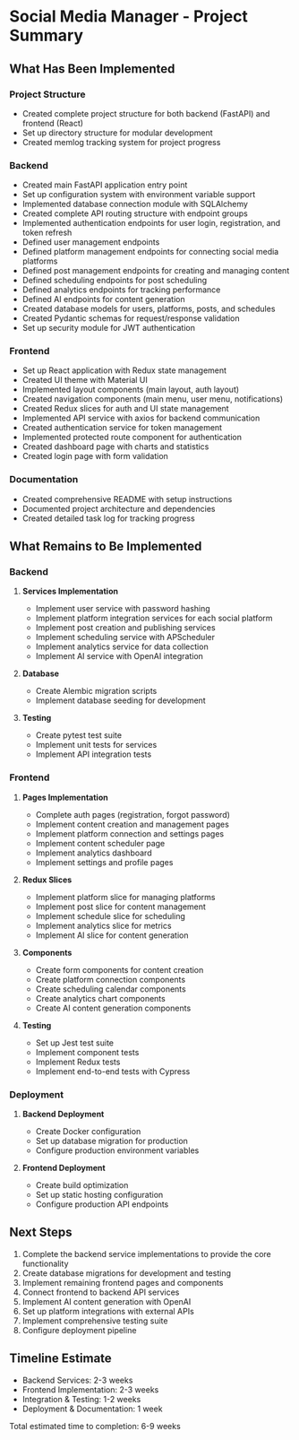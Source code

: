 # Social Media Manager - Project Summary

## What Has Been Implemented

### Project Structure
- Created complete project structure for both backend (FastAPI) and frontend (React)
- Set up directory structure for modular development
- Created memlog tracking system for project progress

### Backend
- Created main FastAPI application entry point
- Set up configuration system with environment variable support
- Implemented database connection module with SQLAlchemy
- Created complete API routing structure with endpoint groups
- Implemented authentication endpoints for user login, registration, and token refresh
- Defined user management endpoints
- Defined platform management endpoints for connecting social media platforms
- Defined post management endpoints for creating and managing content
- Defined scheduling endpoints for post scheduling
- Defined analytics endpoints for tracking performance
- Defined AI endpoints for content generation
- Created database models for users, platforms, posts, and schedules
- Created Pydantic schemas for request/response validation
- Set up security module for JWT authentication

### Frontend
- Set up React application with Redux state management
- Created UI theme with Material UI
- Implemented layout components (main layout, auth layout)
- Created navigation components (main menu, user menu, notifications)
- Created Redux slices for auth and UI state management
- Implemented API service with axios for backend communication
- Created authentication service for token management
- Implemented protected route component for authentication
- Created dashboard page with charts and statistics
- Created login page with form validation

### Documentation
- Created comprehensive README with setup instructions
- Documented project architecture and dependencies
- Created detailed task log for tracking progress

## What Remains to Be Implemented

### Backend
1. **Services Implementation**
   - Implement user service with password hashing
   - Implement platform integration services for each social platform
   - Implement post creation and publishing services
   - Implement scheduling service with APScheduler
   - Implement analytics service for data collection
   - Implement AI service with OpenAI integration

2. **Database**
   - Create Alembic migration scripts
   - Implement database seeding for development

3. **Testing**
   - Create pytest test suite
   - Implement unit tests for services
   - Implement API integration tests

### Frontend
1. **Pages Implementation**
   - Complete auth pages (registration, forgot password)
   - Implement content creation and management pages
   - Implement platform connection and settings pages
   - Implement content scheduler page
   - Implement analytics dashboard
   - Implement settings and profile pages

2. **Redux Slices**
   - Implement platform slice for managing platforms
   - Implement post slice for content management
   - Implement schedule slice for scheduling
   - Implement analytics slice for metrics
   - Implement AI slice for content generation

3. **Components**
   - Create form components for content creation
   - Create platform connection components
   - Create scheduling calendar components
   - Create analytics chart components
   - Create AI content generation components

4. **Testing**
   - Set up Jest test suite
   - Implement component tests
   - Implement Redux tests
   - Implement end-to-end tests with Cypress

### Deployment
1. **Backend Deployment**
   - Create Docker configuration
   - Set up database migration for production
   - Configure production environment variables

2. **Frontend Deployment**
   - Create build optimization
   - Set up static hosting configuration
   - Configure production API endpoints

## Next Steps

1. Complete the backend service implementations to provide the core functionality
2. Create database migrations for development and testing
3. Implement remaining frontend pages and components
4. Connect frontend to backend API services
5. Implement AI content generation with OpenAI
6. Set up platform integrations with external APIs
7. Implement comprehensive testing suite
8. Configure deployment pipeline

## Timeline Estimate

- Backend Services: 2-3 weeks
- Frontend Implementation: 2-3 weeks
- Integration & Testing: 1-2 weeks
- Deployment & Documentation: 1 week

Total estimated time to completion: 6-9 weeks
